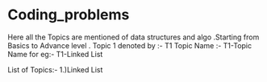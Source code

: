 # Coding_problems
Here all the Topics are mentioned of data structures and algo .Starting from Basics to Advance level .
Topic 1 denoted by :- T1
Topic Name :- T1-Topic Name
for eg:- T1-Linked List



List of Topics:-
1.)Linked List
